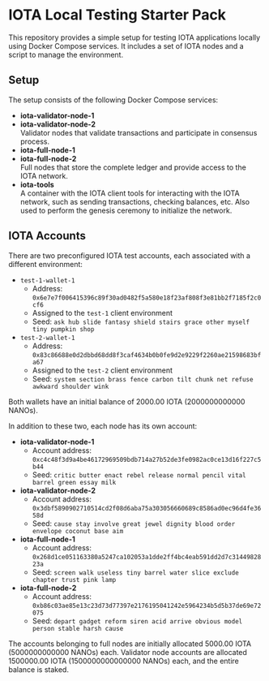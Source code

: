# IOTA Local Testing Starter Pack

This repository provides a simple setup for testing IOTA applications locally using Docker Compose services. It includes a set of IOTA nodes and a script to manage the environment.

## Setup

The setup consists of the following Docker Compose services:

- **iota-validator-node-1**
- **iota-validator-node-2** \
  Validator nodes that validate transactions and participate in consensus process.
- **iota-full-node-1**
- **iota-full-node-2** \
  Full nodes that store the complete ledger and provide access to the IOTA network.
- **iota-tools** \
  A container with the IOTA client tools for interacting with the IOTA network, such as sending transactions, checking balances, etc. Also used to perform the genesis ceremony to initialize the network.


## IOTA Accounts

There are two preconfigured IOTA test accounts, each associated with a different environment:

- `test-1-wallet-1`
  - Address: `0x6e7e7f006415396c89f30ad0482f5a580e18f23af808f3e81bb2f7185f2c0cf6`
  - Assigned to the `test-1` client environment
  - Seed: `ask hub slide fantasy shield stairs grace other myself tiny pumpkin shop`
- `test-2-wallet-1`
  - Address: `0x83c86688e0d2dbbd68dd8f3caf4634b0b0fe9d2e9229f2260ae21598683bfa67`
  - Assigned to the `test-2` client environment
  - Seed: `system section brass fence carbon tilt chunk net refuse awkward shoulder wink`

Both wallets have an initial balance of 2000.00 IOTA (2000000000000 NANOs).

In addition to these two, each node has its own account:

- **iota-validator-node-1**
  - Account address: `0xc4c48f3d9a4be46172969509bdb714a27b52de3fe0982ac0ce13d16f227c5b44`
  - Seed: `critic butter enact rebel release normal pencil vital barrel green essay milk`
- **iota-validator-node-2**
  - Account address: `0x3dbf5890902710514cd2f08d6aba75a303056660689c8586ad0ec96d4fe3658d`
  - Seed: `cause stay involve great jewel dignity blood order envelope coconut base aim`
- **iota-full-node-1**
  - Account address: `0x268d1ce051163380a5247ca102053a1dde2ff4bc4eab591dd2d7c3144982823a`
  - Seed: `screen walk useless tiny barrel water slice exclude chapter trust pink lamp`
- **iota-full-node-2**
  - Account address: `0xb86c03ae85e13c23d73d77397e2176195041242e5964234b5d5b37de69e72075`
  - Seed: `depart gadget reform siren acid arrive obvious model person stable harsh cause`

The accounts belonging to full nodes are initially allocated 5000.00 IOTA (5000000000000 NANOs) each. Validator node accounts are allocated 1500000.00 IOTA (1500000000000000 NANOs) each, and the entire balance is staked.
